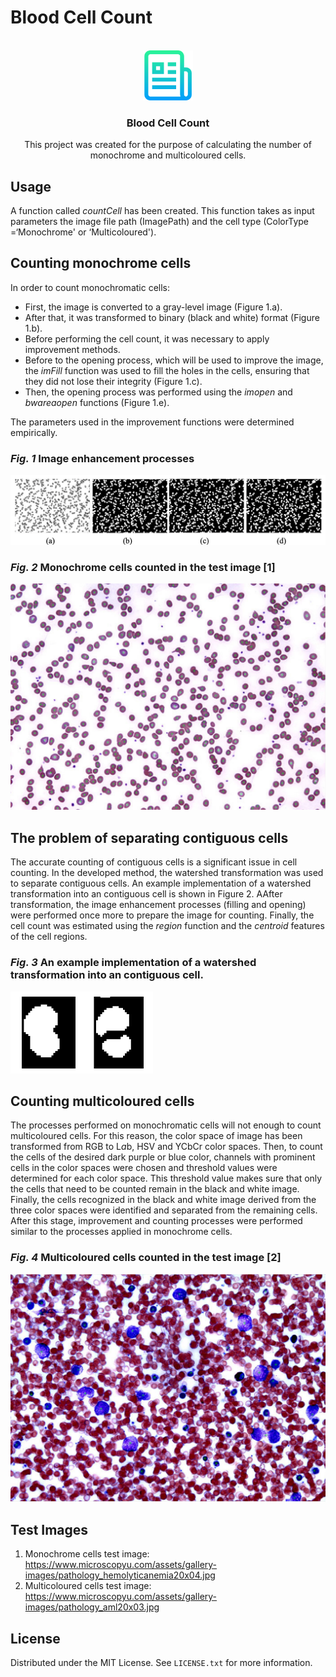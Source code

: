 # Blood Cell Count


<!-- PROJECT -->
<br />
<div align="center">
   <img src="images/logo.png" alt="Logo" width="80" height="80">

  <h3 align="center">Blood Cell Count</h3>

  <p align="center">
    This project was created for the purpose of calculating the number of monochrome and multicoloured cells. 
    <br />
  </p>
</div>

## Usage

A function called *countCell* has been created. This function takes as input parameters the image file path (ImagePath) and the cell type (ColorType =‘Monochrome' or ‘Multicoloured').

## Counting monochrome cells

In order to count monochromatic cells:
* First, the image is converted to a gray-level image (Figure 1.a).
* After that, it was transformed to binary (black and white) format (Figure 1.b).
* Before performing the cell count, it was necessary to apply improvement methods.
* Before to the opening process, which will be used to improve the image, the *imFill* function was used to fill the holes in the cells, ensuring that they did not lose their integrity (Figure 1.c).
* Then, the opening process was performed using the *imopen* and *bwareaopen* functions (Figure 1.e).

The parameters used in the improvement functions were determined empirically.

### *Fig. 1* Image enhancement processes

![ImageEnhancementProcesses](https://github.com/azizoglu/BloodCellCount/blob/main/images/fig1.png?raw=true)

### *Fig. 2* Monochrome cells counted in the test image [1]
![MonochromeCells](https://github.com/azizoglu/BloodCellCount/blob/main/images/fig2.png?raw=true)

## The problem of separating contiguous cells
The accurate counting of contiguous cells is a significant issue in cell counting. In the developed method, the watershed transformation was used to separate contiguous cells. An example implementation of a watershed transformation into an contiguous cell is shown in Figure 2. AAfter transformation, the image enhancement processes (filling and opening) were performed once more to prepare the image for counting. Finally, the cell count was estimated using the *region* function and the *centroid* features of the cell regions.

### *Fig. 3* An example implementation of a watershed transformation into an contiguous cell.
![ContiguousCell](https://github.com/azizoglu/BloodCellCount/blob/main/images/fig3.png?raw=true)

## Counting multicoloured cells

The processes performed on monochromatic cells will not enough to count multicoloured cells. For this reason, the color space of image has been transformed from RGB to L*a*b, HSV and YCbCr color spaces. Then, to count the cells of the desired dark purple or blue color, channels with prominent cells in the color spaces were chosen and threshold values were determined for each color space. This threshold value makes sure that only the cells that need to be counted remain in the black and white image. Finally, the cells recognized in the black and white image derived from the three color spaces were identified and separated from the remaining cells. After this stage, improvement and counting processes were performed similar to the processes applied in monochrome cells.

### *Fig. 4* Multicoloured cells counted in the test image [2]

![MulticolouredCells](https://github.com/azizoglu/BloodCellCount/blob/main/images/fig4.png?raw=true)

## Test Images
1. Monochrome cells test image: https://www.microscopyu.com/assets/gallery-images/pathology_hemolyticanemia20x04.jpg 
2. Multicoloured cells test image: https://www.microscopyu.com/assets/gallery-images/pathology_aml20x03.jpg


## License

Distributed under the MIT License. See `LICENSE.txt` for more information.
